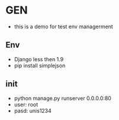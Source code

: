 # GEN
* this is a demo for test env managerment
## Env
* Django less then 1.9
* pip install simplejson
## init
* python manage.py runserver 0.0.0.0:80
* user: root
* pasd: unis1234
